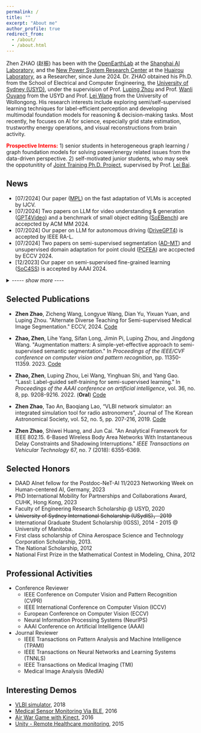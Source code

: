 ```yaml
---
permalink: /
title: ""
excerpt: "About me"
author_profile: true
redirect_from: 
  - /about/
  - /about.html
---
```


Zhen ZHAO (赵振) has been with the [OpenEarthLab](https://science.openxlab.org.cn/) at the [Shanghai AI Laboratory](), and the [New Power System Research Center](https://www.hrl.ac.cn/4.html) at the [Huairou Laboratory](https://www.hrl.ac.cn/), as a Researcher, since June 2024. Dr. ZHAO obtained his Ph.D. from the School of Electrical and Computer Engineering, the [University of Sydney (USYD)](https://www.sydney.edu.au/), under the supervision of Prof. [Luping Zhou](https://sites.google.com/view/lupingzhou) and Prof. [Wanli Ouyang](https://wlouyang.github.io/) from the USYD and Prof. [Lei Wang](https://scholars.uow.edu.au/display/lei_wang) from the University of Wollongong. His research interests include exploring semi/self-supervised learning techniques for label-efficient perception and developing multimodal foundation models for reasoning & decision-making tasks. Most recently, he focuses on AI for science, especially grid state estimation, trustworthy energy operations, and visual reconstructions from brain activity.

<font color="red"><strong>Prospective Interns:</strong></font> 1) senior students in heterogeneous graph learning / graph foundation models for solving power/energy related issues from the data-driven perspective. 2) self-motivated junior students, who may seek the oppotunitity of [Joint Training Ph.D. Project](https://www.shlab.org.cn/enrollment), supervised by Prof. [Lei Bai](http://leibai.site/).



## News

- [07/2024] Our paper ([MPL]()) on the fast adaptation of VLMs is accepted by IJCV.
- [07/2024] Two papers on LLM for video understanding & generation ([GPT4Video](https://gpt4video.github.io/)) and a benchmark of small object editing ([SoEBench]()) are accepcted by ACM MM 2024.
- [07/2024] Our paper on LLM for autonomous driving ([DriveGPT4](https://tonyxuqaq.github.io/projects/DriveGPT4/)) is accepted by IEEE RA-L.
- [07/2024] Two papers on semi-supervised segmentation ([AD-MT](https://github.com/zhenzhao/AD-MT)) and unsupervised domain adaptation for point clould ([PCFEA](https://github.com/xiaoyao3302/PCFEA)) are accpected by ECCV 2024. 
- [12/2023] Our paper on semi-supervised fine-grained learning ([SoC4SS](https://github.com/NJUyued/SoC4SS-FGVC)) is accepted by AAAI 2024.

<details>
  <summary>----- <em>show more</em> ----</summary>
  <ul style="list-style-type: ">
    <li>[07/2023] Four papers on semi-supervised learning and fast adaptation of large foundation model are accepted by ICCV 2023 (one is selected as <strong>Oral</strong>). </li>
  	<li>[07/2023] Our paper on semi- and barely- supervised learning is accepted by ACM MM 2023.</li>
  	<li>[02/2023] Four papers on semi-supervised semantic segmentation and efficient Vision Transformer pruning are accepted by CVPR 2023.</li>
    <li>[11/2022] Our paper on barely-supervised Learning is accepted by NIPS 2022 (<strong>Spotlight</strong>).</li>
    <li>[03/2022] Our paper on mismatched semi-supervised Learning is accepted by CVPR 2022.</li>
    <li>[12/2021] Our paper on semi-supervised Learning is accepted by AAAI 2022 (<strong>Oral</strong>).</li>
    <li>[01/2021] Registered as a Ph.D. Student @ USYD after a 2-year break.</li>
  </ul>
</details>



## Selected Publications
- **Zhen Zhao**, Zicheng Wang, Longyue Wang, Dian Yu, Yixuan Yuan, and Luping Zhou. "Alternate Diverse Teaching for Semi-supervised Medical Image Segmentation." ECCV, 2024. [Code](https://github.com/ZhenZHAO/AD-MT)

- **Zhao, Zhen**, Lihe Yang, Sifan Long, Jimin Pi, Luping Zhou, and Jingdong Wang. "Augmentation matters: A simple-yet-effective approach to semi-supervised semantic segmentation." In *Proceedings of the IEEE/CVF conference on computer vision and pattern recognition*, pp. 11350-11359. 2023. [Code](https://github.com/ZhenZHAO/AugSeg)

- **Zhao, Zhen**, Luping Zhou, Lei Wang, Yinghuan Shi, and Yang Gao. "Lassl: Label-guided self-training for semi-supervised learning." In *Proceedings of the AAAI conference on artificial intelligence*, vol. 36, no. 8, pp. 9208-9216. 2022. (**Oral**) [Code](https://github.com/ZhenZHAO/lassl)
- **Zhen Zhao**, Tao An, Baoqiang Lao, “VLBI network simulator: an integrated simulation tool for radio astronomers”, Journal of The Korean Astronomical Society, vol. 52, no. 5, pp. 207-216, 2019. [Code](https://github.com/ZhenZHAO/VNSIM)
- **Zhen Zhao**, Shiwei Huang, and Jun Cai. "An Analytical Framework for IEEE 802.15. 6-Based Wireless Body Area Networks With Instantaneous Delay Constraints and Shadowing Interruptions." *IEEE Transactions on Vehicular Technology* 67, no. 7 (2018): 6355-6369.



## Selected Honors

- DAAD AInet fellow for the Postdoc-NeT-AI 11/2023 Networking Week on Human-centered AI, Germany, 2023
- PhD International Mobility for Partnerships and Collaborations Award, CUHK, Hong Kong, 2023
- Faculty of Engineering Research Scholarship @ USYD, 2020
- ~~University of Sydney International Scholarship (USydIS)， 2019~~
- International Graduate Student Scholarship (IGSS), 2014 - 2015 @ University of Manitoba.
- First class scholarship of China Aerospace Science and Technology Corporation Scholarship, 2013.
- The National Scholarship, 2012
- National First Prize in the Mathematical Contest in Modeling, China, 2012



## Professional Activities

- Conference Reviewer
  - IEEE Conference on Computer Vision and Pattern Recognition (CVPR)
  - IEEE International Conference on Computer Vision (ICCV)
  - European Conference on Computer Vision (ECCV)
  - Neural Information Processing Systems (NeurIPS)
  - AAAI Conference on Artificial Intelligence (AAAI)
- Journal Reviewer
  - IEEE Transactions on Pattern Analysis and Machine Intelligence (TPAMI)
  - IEEE Transactions on Neural Networks and Learning Systems (TNNLS)
  - IEEE Transactions on Medical Imaging (TMI)
  - Medical Image Analysis (MedIA)



## Interesting Demos

- [VLBI simulator](https://zhenzhao.github.io/posts/2017/11/demos-vlbi-sim/), 2018
- [Medical Sensor Monitoring Via BLE](https://zhenzhao.github.io/posts/2016/08/ble-sensor-android/), 2016
- [Air War Game with Kinect](https://zhenzhao.github.io/posts/2016/04/air-war-kinect/), 2016
- [Unity - Remote Healthcare monitoring](https://zhenzhao.github.io/posts/2015/10/unity-healthcare-monitoring/), 2015

